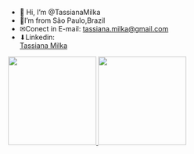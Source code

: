 - 👋 Hi, I’m @TassianaMilka
- 🏡I’m from São Paulo,Brazil
- ✉Conect in E-mail: tassiana.milka@gmail.com
- ⬇Linkedin: <div class="badge-base LI-profile-badge" data-locale="pt_BR" data-size="medium" data-theme="dark" data-type="VERTICAL" data-vanity="tassiana-milka-05b98b20b" data-version="v1"><a class="badge-base__link LI-simple-link" href="https://br.linkedin.com/in/tassiana-milka-05b98b20b?trk=profile-badge">Tassiana Milka</a></div>
              

<div>
<a href="https://github.com/TassianaMilka">
<img height="180em"src="https://github-readme-stats.vercel.app/api/top-langs/?username=tassianaMilka&layout=compact&langs_count=7&theme=dracula"/>
<img height="180em" src="https://github-readme-stats.vercel.app/api?username=TassianaMilka&show_icons=true&theme=dracula&include_all_commits=true&count_private=true"/>
</div>

<!---
TassianaMilka/TassianaMilka is a ✨ special ✨ repository because its `README.md` (this file) appears on your GitHub profile.
You can click the Preview link to take a look at your changes.
--->
